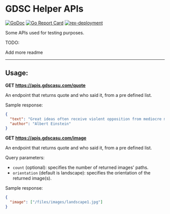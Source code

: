 # GDSC Helper APIs

[![GoDoc](https://godoc.org/github.com/GDSC-ASU/helper-apis?status.png)](https://godoc.org/github.com/GDSC-ASU/helper-apis)
[![Go Report Card](https://goreportcard.com/badge/github.com/GDSC-ASU/helper-apis)](https://goreportcard.com/report/github.com/GDSC-ASU/helper-apis)
[![rex-deployment](https://github.com/GDSC-ASU/helper-apis/actions/workflows/rex-deployment.yml/badge.svg)](https://github.com/GDSC-ASU/helper-apis/actions/workflows/rex-deployment.yml)

Some APIs used for testing purposes.

TODO:

Add more readme

---

## Usage:

**GET https://apis.gdscasu.com/quote**

An endpoint that returns quote and who said it, from a pre defined list.

Sample response:

```json
{
  "text": "Great ideas often receive violent opposition from mediocre minds.",
  "author": "Albert Einstein"
}
```

**GET https://apis.gdscasu.com/image**

An endpoint that returns quote and who said it, from a pre defined list.

Query parameters:

- `count` (optional): specifies the number of returned images' paths.
- `orientation` (default is landscape): specifies the orientation of the returned image(s).

Sample response:

```json
{
  "image": ["/files/images/landscape1.jpg"]
}
```
